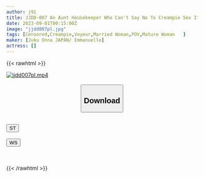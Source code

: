 ```yaml
---
author: j91
title: JJDD-007 An Aunt Housekeeper Who Can't Say No To Creampie Sex If A Younger Boy Asks Her 07 Taking Advantage Of Kindness To Assault Raw Saddle Documentary
date: 2023-09-01T00:15:00Z
image: "jjdd007pl.jpg"
tags: [Censored,Creampie,Voyeur,Married Woman,POV,Mature Woman	 ]
maker: [Juku Onna JAPAN/ Emmanuelle]
actress: []
---
```



{{< rawhtml >}}

<div class="video" data-videoid="a0JWYZmK4KSxKx8">
    <a href="javascript:;">
        <img src="https://my.j91.asia/posts/jjdd007pl/jjdd007pl.jpg" width="WIDTH" height="HEIGHT" alt="jjdd007pl.mp4" loading="lazy">
    </a>
</div>

<script type="text/javascript" src="https://j91.asia/asset/on-demand-st.js"></script>

<br>
  <link rel="stylesheet" href="https://j91.asia/asset/bs5.css">
  
  <center>
  <button class="btn btn-primary" type="button" data-bs-toggle="collapse" data-bs-target=".multi-collapse" aria-expanded="false" aria-controls="multiCollapseExample1 multiCollapseExample2"><h2>Download</h2></button></center>
</p>
<div class="row">
  <div class="col">
    <div class="collapse multi-collapse" id="multiCollapseExample1">
      <div class="card card-body">
	      	      <br>
<div class="buttons">  
<a href="https://streamtape.to/v/a0JWYZmK4KSxKx8"><button class="btn-hover color-3"><i class="fa fa-download"></i> ST</button></a></div>
    </div>
  </div>
</div>
  <div class="col">
    <div class="collapse multi-collapse" id="multiCollapseExample2">
      <div class="card card-body">
	      <br>
<div class="buttons">
    <a href="https://wolfstream.tv/8335vch49oqe"><button class="btn-hover color-9"><i class="fa fa-download"></i> WS</button></a></div>
<br><br>
      </div>
    </div>
  </div>
</div>

{{< /rawhtml >}}
